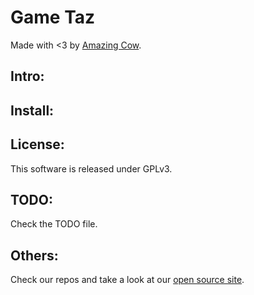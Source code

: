 Game Taz
====
Made with <3 by [Amazing Cow](http://www.amazingcow.com).

## Intro:

## Install:

## License:
This software is released under GPLv3.

## TODO:
Check the TODO file.

## Others:
Check our repos and take a look at our [open source site](http://opensource.amazingcow.com).
